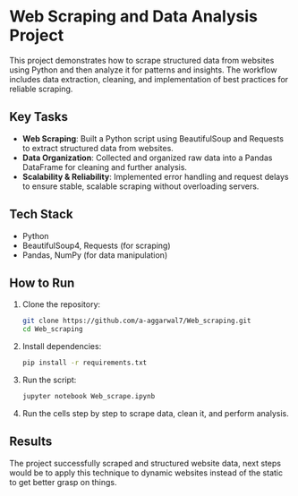 # Web Scraping and Data Analysis Project

This project demonstrates how to scrape structured data from websites using Python and then analyze it for patterns and insights. The workflow includes data extraction, cleaning, and implementation of best practices for reliable scraping.

## Key Tasks

* **Web Scraping**: Built a Python script using BeautifulSoup and Requests to extract structured data from websites.
* **Data Organization**: Collected and organized raw data into a Pandas DataFrame for cleaning and further analysis.
* **Scalability & Reliability**: Implemented error handling and request delays to ensure stable, scalable scraping without overloading servers.

## Tech Stack

* Python
* BeautifulSoup4, Requests (for scraping)
* Pandas, NumPy (for data manipulation)

## How to Run

1. Clone the repository:

   ```bash
   git clone https://github.com/a-aggarwal7/Web_scraping.git
   cd Web_scraping
   ```
2. Install dependencies:

   ```bash
   pip install -r requirements.txt
   ```
3. Run the script:

   ```bash
   jupyter notebook Web_scrape.ipynb
   ```
4. Run the cells step by step to scrape data, clean it, and perform analysis.


## Results

The project successfully scraped and structured website data, next steps would be to apply this technique to dynamic websites instead of the static to get better grasp on things. 

